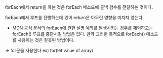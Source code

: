 forEach에서 return을 하는 것은 forEach 메소드에 콜백 함수를 전달하는 것이다.

forEach에서 루프를 진행하는데 있어 return은 아무런 영향을 미치지 않는다.

* MDN 공식 문서의 forEach에 관한 설명
예외를 발생시키는 경우를 제외하고는 forEach() 루프를 중단시킬 방법은 없다.
만약 그러한 목적으로 forEach() 메소드를 사용하는 것은 잘못된 방법이다.

=> for문을 사용한다
ex) for(let value of array)
